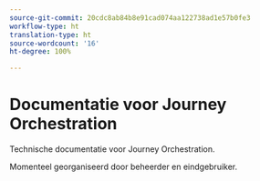 ```yaml
---
source-git-commit: 20cdc8ab84b8e91cad074aa122738ad1e57b0fe3
workflow-type: ht
translation-type: ht
source-wordcount: '16'
ht-degree: 100%

---
```

# Documentatie voor Journey Orchestration

Technische documentatie voor Journey Orchestration.

Momenteel georganiseerd door beheerder en eindgebruiker.

